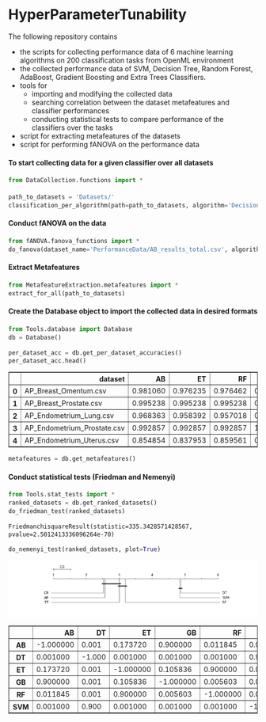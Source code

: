 
# HyperParameterTunability

The following repository contains 
* the scripts for collecting performance data of 6 
machine learning algorithms on 200 classification tasks from OpenML environment
* the collected performance data of SVM, Decision Tree, Random Forest, AdaBoost, Gradient Boosting and Extra Trees Classifiers.
* tools for 
    - importing and modifying the collected data
    - searching correlation between the dataset metafeatures and classifier performances
    - conducting statistical tests to compare performance of the classifiers over the tasks 
* script for extracting metafeatures of the datasets
* script for performing fANOVA on the performance data
    

#### To start collecting data for a given classifier over all datasets


```python
from DataCollection.functions import *

path_to_datasets = 'Datasets/'
classification_per_algorithm(path=path_to_datasets, algorithm='DecisionTree')
```

#### Conduct fANOVA on the data


```python
from fANOVA.fanova_functions import *
do_fanova(dataset_name='PerformanceData/AB_results_total.csv', algorithm='AdaBoost')
```

#### Extract Metafeatures


```python
from MetafeatureExtraction.metafeatures import *
extract_for_all(path_to_datasets)
```

#### Create the Database object to import the collected data in desired formats


```python
from Tools.database import Database
db = Database()
```


```python
per_dataset_acc = db.get_per_dataset_accuracies()
per_dataset_acc.head()
```




<div>
<style scoped>
    .dataframe tbody tr th:only-of-type {
        vertical-align: middle;
    }

    .dataframe tbody tr th {
        vertical-align: top;
    }

    .dataframe thead th {
        text-align: right;
    }
</style>
<table border="1" class="dataframe">
  <thead>
    <tr style="text-align: right;">
      <th></th>
      <th>dataset</th>
      <th>AB</th>
      <th>ET</th>
      <th>RF</th>
      <th>DT</th>
      <th>GB</th>
      <th>SVM</th>
    </tr>
  </thead>
  <tbody>
    <tr>
      <th>0</th>
      <td>AP_Breast_Omentum.csv</td>
      <td>0.981060</td>
      <td>0.976235</td>
      <td>0.976462</td>
      <td>0.973912</td>
      <td>0.983555</td>
      <td>0.914538</td>
    </tr>
    <tr>
      <th>1</th>
      <td>AP_Breast_Prostate.csv</td>
      <td>0.995238</td>
      <td>0.995238</td>
      <td>0.995238</td>
      <td>0.995238</td>
      <td>0.995238</td>
      <td>0.961498</td>
    </tr>
    <tr>
      <th>2</th>
      <td>AP_Endometrium_Lung.csv</td>
      <td>0.968363</td>
      <td>0.958392</td>
      <td>0.957018</td>
      <td>0.929240</td>
      <td>0.968363</td>
      <td>0.894591</td>
    </tr>
    <tr>
      <th>3</th>
      <td>AP_Endometrium_Prostate.csv</td>
      <td>0.992857</td>
      <td>0.992857</td>
      <td>0.992857</td>
      <td>1.000000</td>
      <td>1.000000</td>
      <td>0.984615</td>
    </tr>
    <tr>
      <th>4</th>
      <td>AP_Endometrium_Uterus.csv</td>
      <td>0.854854</td>
      <td>0.837953</td>
      <td>0.859561</td>
      <td>0.827924</td>
      <td>0.860409</td>
      <td>0.758801</td>
    </tr>
  </tbody>
</table>
</div>




```python
metafeatures = db.get_metafeatures()
```

#### Conduct statistical tests (Friedman and Nemenyi)


```python
from Tools.stat_tests import *
ranked_datasets = db.get_ranked_datasets()
do_friedman_test(ranked_datasets)
```




    FriedmanchisquareResult(statistic=335.3428571428567, pvalue=2.5012413336096264e-70)




```python
do_nemenyi_test(ranked_datasets, plot=True)
```


![png](output_14_0.png)





<div>
<style scoped>
    .dataframe tbody tr th:only-of-type {
        vertical-align: middle;
    }

    .dataframe tbody tr th {
        vertical-align: top;
    }

    .dataframe thead th {
        text-align: right;
    }
</style>
<table border="1" class="dataframe">
  <thead>
    <tr style="text-align: right;">
      <th></th>
      <th>AB</th>
      <th>DT</th>
      <th>ET</th>
      <th>GB</th>
      <th>RF</th>
      <th>SVM</th>
    </tr>
  </thead>
  <tbody>
    <tr>
      <th>AB</th>
      <td>-1.000000</td>
      <td>0.001</td>
      <td>0.173720</td>
      <td>0.900000</td>
      <td>0.011845</td>
      <td>0.001</td>
    </tr>
    <tr>
      <th>DT</th>
      <td>0.001000</td>
      <td>-1.000</td>
      <td>0.001000</td>
      <td>0.001000</td>
      <td>0.001000</td>
      <td>0.900</td>
    </tr>
    <tr>
      <th>ET</th>
      <td>0.173720</td>
      <td>0.001</td>
      <td>-1.000000</td>
      <td>0.105836</td>
      <td>0.900000</td>
      <td>0.001</td>
    </tr>
    <tr>
      <th>GB</th>
      <td>0.900000</td>
      <td>0.001</td>
      <td>0.105836</td>
      <td>-1.000000</td>
      <td>0.005603</td>
      <td>0.001</td>
    </tr>
    <tr>
      <th>RF</th>
      <td>0.011845</td>
      <td>0.001</td>
      <td>0.900000</td>
      <td>0.005603</td>
      <td>-1.000000</td>
      <td>0.001</td>
    </tr>
    <tr>
      <th>SVM</th>
      <td>0.001000</td>
      <td>0.900</td>
      <td>0.001000</td>
      <td>0.001000</td>
      <td>0.001000</td>
      <td>-1.000</td>
    </tr>
  </tbody>
</table>
</div>


